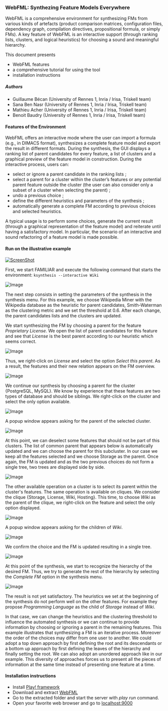 ### WebFML: Synthezing Feature Models Everywhere

WebFML is a comprehensive environment for synthesizing FMs from various kinds of artefacts (product comparison matrices, configuration files, dependency graph, compilation directives, propositional formula, or simply FMs). 
A key feature of WebFML is an interactive support (through ranking lists, clusters, and logical heuristics) for choosing a sound and meaningful hierarchy.

This document presents 

 * WebFML features
 * a comprehensive tutorial for using the tool
 * installation instructions 

<!--- Important management operations of FAMILIAR, like ksynthesis, slicing, merging, diff, refactoring, are now equiped with ontological capabilities since all are based on the same synthesis procedure.

In particular, we raise previous limitations and open avenues for a practical usage in reverse engineering or maintenance scenarios. --->


##### Authors

 * Guillaume Bécan (University of Rennes 1, Inria / Irisa, Triskell team)
 * Sana Ben Nasr (University of Rennes 1, Inria / Irisa, Triskell team)
 * Mathieu Acher (University of Rennes 1, Inria / Irisa, Triskell team)
 * Benoit Baudry (University of Rennes 1, Inria / Irisa, Triskell team)


#### Features of the Environment

WebFML offers an interactive mode where the user can import a formula (e.g., in DIMACS format), synthesizes a complete feature model and export the result in different formats. During the synthesis, the GUI displays a ranking list of parent candidates for every feature, a list of clusters and a graphical preview of the feature model in construction. During the interactive process, users can:
 * select or ignore a parent candidate in the ranking lists ;
 * select a parent for a cluster within the cluster’s features
or any potential parent feature outside the cluster (the
user can also consider only a subset of a cluster when
selecting the parent) ;
 * undo a previous choice ;
 * define the different heuristics and parameters of the
synthesis ;
 * automatically generate a complete FM according to previous
choices and selected heuristics.

A typical usage is to perform some choices, generate the current result (through a graphical representation of the feature model) and reiterate until having a satisfactory model. In particular, the scenario of an interactive and sound refactoring of a feature model is made possible.


#### Run on the illustrative example

[![ScreenShot](YoutubePreview.png)](https://www.youtube.com/watch?v=C-65cV74LAY)


First, we start FAMILIAR and execute the following command that starts the environment:
``` ksynthesis --interactive Wiki ```

![Image](tutorial01.png)

The next step consists in setting the parameters of the synthesis in the synthesis menu. For this example, we choose Wikipedia Miner with the Wikipedia database as the heuristic for parent candidates, Smith-Waterman as the clustering metric and we set the threshold at 0.6. After each change, the parent candidates lists and the clusters are updated.

We start synthesizing the FM by choosing a parent for the feature *Proprietary License*. We open the list of parent candidates for this feature and see that *License* is the best parent according to our heuristic which seems correct.

![Image](tutorial02_1.png)

Thus, we right-click on *License* and select the option *Select this parent*. As a result, the features and their new relation appears on the FM overview.

![Image](tutorial02_2.png)

We continue our synthesis by choosing a parent for the cluster {PostgreSQL, MySQL}. We know by experience that these features are two types of database and should be siblings. We right-click on the cluster and select the only option available.

![Image](tutorial03_1.png)

A popup window appears asking for the parent of the selected cluster.

![Image](tutorial03_2.png)

At this point, we can deselect some features that should not be part of this clusters. The list of common parent that appears below is automatically updated and we can choose the parent for this subcluster. In our case we keep all the features selected and we choose Storage as the parent. Once again, the FM is updated and as the two previous choices do not form a single tree, two trees are displayed side by side.

![Image](tutorial03_3.png)

The other available operation on a cluster is to select its parent within the cluster's features. The same operation is available on cliques. We consider the clique {Storage, License, Wiki, Hosting}. This time, to choose *Wiki* as the parent of the clique, we right-click on the feature and select the only option displayed.

![Image](tutorial04_1.png)

A popup window appears asking for the children of *Wiki*.

![Image](tutorial04_2.png)

We confirm the choice and the FM is updated resulting in a single tree.

![Image](tutorial04_3.png)

At this point of the synthesis, we start to recognize the hierarchy of the desired FM. Thus, we try to generate the rest of the hierarchy by selecting the *Complete FM* option in the synthesis menu.

![Image](tutorial05.png)

The result is not yet satisfactory. The heuristics we set at the beginning of the synthesis do not perform well on the other features. For example they propose *Programming Language* as the child of *Storage* instead of *Wiki*. 

In that case, we can change the heuristics and the clustering threshold to influence the automated synthesis or we can continue to provide information by choosing or ignoring a parent in the remaining features. This example illustrates that synthesizing a FM is an iterative process. Moreover the order of the choices may differ from one user to another. We could adopt a top down approach by first defining the root and its descendants or a bottom up approach by first defining the leaves of the hierarchy and finally setting the root. We can also adopt an unordered approach like in our example. This diversity of approaches forces us to present all the pieces of information at the same time instead of presenting one feature at a time.

#### Installation instructions 
* Install [Play! framework](http://www.playframework.com/)
* Download and extract [WebFML](TODO) <!--- TODO : add link to archive of WebFML-->
* Go to the extracted folder and start the server with *play run* command.
* Open your favorite web browser and go to [localhost:9000](http://localhost:9000)
<!--- 
* To use the heuristics based on [WordNet](http://wordnet.princeton.edu/), you need to install it on your machine and create a XML configuration file for [extJWNL](http://extjwnl.sourceforge.net/).
* To use the heuristics based on [Wikipedia Miner](http://wikipedia-miner.cms.waikato.ac.nz/), you need to create a Wikipedia database with their 
--->








